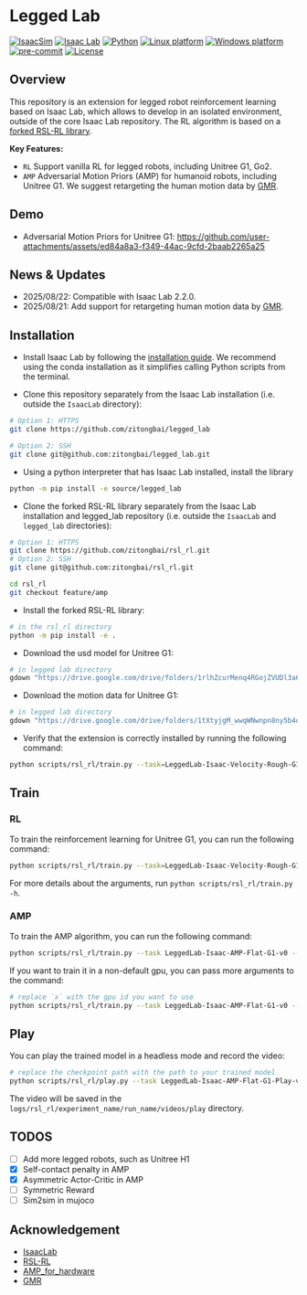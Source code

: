 # Legged Lab

[![IsaacSim](https://img.shields.io/badge/IsaacSim-4.5.0-silver.svg)](https://docs.omniverse.nvidia.com/isaacsim/latest/overview.html)
[![Isaac Lab](https://img.shields.io/badge/IsaacLab-2.2.0-silver)](https://isaac-sim.github.io/IsaacLab)
[![Python](https://img.shields.io/badge/python-3.10-blue.svg)](https://docs.python.org/3/whatsnew/3.10.html)
[![Linux platform](https://img.shields.io/badge/platform-linux--64-orange.svg)](https://releases.ubuntu.com/20.04/)
[![Windows platform](https://img.shields.io/badge/platform-windows--64-orange.svg)](https://www.microsoft.com/en-us/)
[![pre-commit](https://img.shields.io/badge/pre--commit-enabled-brightgreen?logo=pre-commit&logoColor=white)](https://pre-commit.com/)
[![License](https://img.shields.io/badge/license-MIT-yellow.svg)](https://opensource.org/license/mit)

## Overview

This repository is an extension for legged robot reinforcement learning based on Isaac Lab, which allows to develop in an isolated environment, outside of the core Isaac Lab repository. The RL algorithm is based on a [forked RSL-RL library](https://github.com/zitongbai/rsl_rl/tree/feature/amp). 

**Key Features:**

- `RL` Support vanilla RL for legged robots, including Unitree G1, Go2.
- `AMP` Adversarial Motion Priors (AMP) for humanoid robots, including Unitree G1. We suggest retargeting the human motion data by [GMR](https://github.com/YanjieZe/GMR).

## Demo

* Adversarial Motion Priors for Unitree G1:
https://github.com/user-attachments/assets/ed84a8a3-f349-44ac-9cfd-2baab2265a25

## News & Updates

- 2025/08/22: Compatible with Isaac Lab 2.2.0.
- 2025/08/21: Add support for retargeting human motion data by [GMR](https://github.com/YanjieZe/GMR).

## Installation

- Install Isaac Lab by following the [installation guide](https://isaac-sim.github.io/IsaacLab/main/source/setup/installation/index.html). We recommend using the conda installation as it simplifies calling Python scripts from the terminal.

- Clone this repository separately from the Isaac Lab installation (i.e. outside the `IsaacLab` directory):

```bash
# Option 1: HTTPS
git clone https://github.com/zitongbai/legged_lab

# Option 2: SSH
git clone git@github.com:zitongbai/legged_lab.git
```

- Using a python interpreter that has Isaac Lab installed, install the library

```bash
python -m pip install -e source/legged_lab
```

- Clone the forked RSL-RL library separately from the Isaac Lab installation and legged_lab repository (i.e. outside the `IsaacLab` and `legged_lab` directories):

```bash
# Option 1: HTTPS
git clone https://github.com/zitongbai/rsl_rl.git
# Option 2: SSH
git clone git@github.com:zitongbai/rsl_rl.git

cd rsl_rl
git checkout feature/amp
```

- Install the forked RSL-RL library:

```bash
# in the rsl_rl directory
python -m pip install -e .
```

- Download the usd model for Unitree G1:

```bash
# in legged lab directory
gdown "https://drive.google.com/drive/folders/1rlhZcurMenq4RGojZVUDl3a6Ja2hm-di?usp=drive_link" --folder -O ./source/legged_lab/legged_lab/data/Robots/
```

- Download the motion data for Unitree G1:

```bash
# in legged lab directory
gdown "https://drive.google.com/drive/folders/1tXtyjgM_wwqWNwnpn8ny5b4q1c-GxZkm?usp=sharing" --folder -O ./source/legged_lab/legged_lab/data/
```

- Verify that the extension is correctly installed by running the following command:

```bash
python scripts/rsl_rl/train.py --task=LeggedLab-Isaac-Velocity-Rough-G1-v0 --headless
```

## Train

### RL

To train the reinforcement learning for Unitree G1, you can run the following command:

```bash
python scripts/rsl_rl/train.py --task=LeggedLab-Isaac-Velocity-Rough-G1-v0 --headless
```

For more details about the arguments, run `python scripts/rsl_rl/train.py -h`.

### AMP

To train the AMP algorithm, you can run the following command:

```bash
python scripts/rsl_rl/train.py --task LeggedLab-Isaac-AMP-Flat-G1-v0 --headless --max_iterations 10000
```

If you want to train it in a non-default gpu, you can pass more arguments to the command:

```bash
# replace `x` with the gpu id you want to use
python scripts/rsl_rl/train.py --task LeggedLab-Isaac-AMP-Flat-G1-v0 --headless --max_iterations 10000 --device cuda:x agent.device=cuda:x
```

## Play

You can play the trained model in a headless mode and record the video: 

```bash
# replace the checkpoint path with the path to your trained model
python scripts/rsl_rl/play.py --task LeggedLab-Isaac-AMP-Flat-G1-Play-v0 --headless --num_envs 64 --video --checkpoint logs/rsl_rl/experiment_name/run_name/model_xxx.pt
```

The video will be saved in the `logs/rsl_rl/experiment_name/run_name/videos/play` directory.

## TODOS

- [ ] Add more legged robots, such as Unitree H1
- [x] Self-contact penalty in AMP
- [x] Asymmetric Actor-Critic in AMP
- [ ] Symmetric Reward
- [ ] Sim2sim in mujoco

## Acknowledgement

- [IsaacLab](https://github.com/isaac-sim/IsaacLab)
- [RSL-RL](https://github.com/leggedrobotics/rsl_rl)
- [AMP_for_hardware](https://github.com/Alescontrela/AMP_for_hardware)
- [GMR](https://github.com/YanjieZe/GMR)

